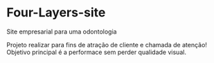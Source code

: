 # Four-Layers-site
Site empresarial para uma odontologia

Projeto realizar para fins de atração de cliente e chamada de atenção!
Objetivo principal é a performace sem perder qualidade visual.